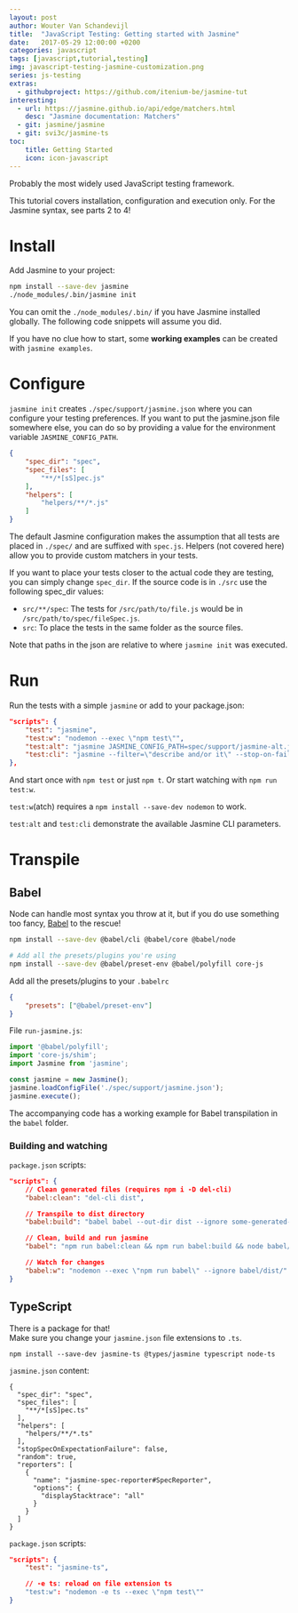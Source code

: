 ```yaml
---
layout: post
author: Wouter Van Schandevijl
title:  "JavaScript Testing: Getting started with Jasmine"
date:   2017-05-29 12:00:00 +0200
categories: javascript
tags: [javascript,tutorial,testing]
img: javascript-testing-jasmine-customization.png
series: js-testing
extras:
  - githubproject: https://github.com/itenium-be/jasmine-tut
interesting:
  - url: https://jasmine.github.io/api/edge/matchers.html
    desc: "Jasmine documentation: Matchers"
  - git: jasmine/jasmine
  - git: svi3c/jasmine-ts
toc:
    title: Getting Started
    icon: icon-javascript
---
```


Probably the most widely used JavaScript testing framework.

This tutorial covers installation, configuration and execution only.
For the Jasmine syntax, see parts 2 to 4!

<!--more-->

# Install

Add Jasmine to your project:

```sh
npm install --save-dev jasmine
./node_modules/.bin/jasmine init
```

You can omit the `./node_modules/.bin/` if you have Jasmine installed globally.
The following code snippets will assume you did.

If you have no clue how to start, some **working examples** can be created with `jasmine examples`.



# Configure

`jasmine init` creates `./spec/support/jasmine.json` where you can configure your testing preferences.
If you want to put the jasmine.json file somewhere else, you can do so 
by providing a value for the environment variable `JASMINE_CONFIG_PATH`.

```json
{
	"spec_dir": "spec",
	"spec_files": [
		"**/*[sS]pec.js"
	],
	"helpers": [
		"helpers/**/*.js"
	]
}
```

The default Jasmine configuration makes the assumption that 
all tests are placed in `./spec/` and are suffixed with `spec.js`.
Helpers (not covered here) allow you to provide custom matchers in your tests.

If you want to place your tests closer to the actual code they are testing, you can
simply change `spec_dir`. If the source code is in `./src` use the following spec_dir values:
- `src/**/spec`: The tests for `/src/path/to/file.js` would be in `/src/path/to/spec/fileSpec.js`.
- `src`: To place the tests in the same folder as the source files.

Note that paths in the json are relative to where `jasmine init` was executed.



# Run

Run the tests with a simple `jasmine` or add to your package.json:

```json
"scripts": {
	"test": "jasmine",
	"test:w": "nodemon --exec \"npm test\"",
	"test:alt": "jasmine JASMINE_CONFIG_PATH=spec/support/jasmine-alt.json",
	"test:cli": "jasmine --filter=\"describe and/or it\" --stop-on-failure=true --no-color --random=true -seed=7337"
},
```

And start once with `npm test` or just `npm t`. Or start watching with `npm run test:w`.

`test:w`(atch) requires a `npm install --save-dev nodemon` to work.

`test:alt` and `test:cli` demonstrate the available Jasmine CLI parameters.


# Transpile

## Babel

Node can handle most syntax you throw at it, but if you do use
something too fancy, [Babel][babel-setup] to the rescue!

```sh
npm install --save-dev @babel/cli @babel/core @babel/node

# Add all the presets/plugins you're using
npm install --save-dev @babel/preset-env @babel/polyfill core-js
```

Add all the presets/plugins to your `.babelrc`
```json
{
	"presets": ["@babel/preset-env"]
}
```

File `run-jasmine.js`:  
```js
import '@babel/polyfill';
import 'core-js/shim';
import Jasmine from 'jasmine';

const jasmine = new Jasmine();
jasmine.loadConfigFile('./spec/support/jasmine.json');
jasmine.execute();
```

The accompanying code has a working example for Babel transpilation in the `babel` folder.

### Building and watching

`package.json` scripts:  
```json
"scripts": {
    // Clean generated files (requires npm i -D del-cli)
    "babel:clean": "del-cli dist",

    // Transpile to dist directory
    "babel:build": "babel babel --out-dir dist --ignore some-generated-dir/",

    // Clean, build and run jasmine
    "babel": "npm run babel:clean && npm run babel:build && node babel/dist/run-jasmine.js",

    // Watch for changes
    "babel:w": "nodemon --exec \"npm run babel\" --ignore babel/dist/"
}
```



## TypeScript

There is a package for that!  
Make sure you change your `jasmine.json` file extensions to `.ts`.

```
npm install --save-dev jasmine-ts @types/jasmine typescript node-ts
```

`jasmine.json` content:  
```
{
  "spec_dir": "spec",
  "spec_files": [
    "**/*[sS]pec.ts"
  ],
  "helpers": [
    "helpers/**/*.ts"
  ],
  "stopSpecOnExpectationFailure": false,
  "random": true,
  "reporters": [
    {
      "name": "jasmine-spec-reporter#SpecReporter",
      "options": {
        "displayStacktrace": "all"
      }
    }
  ]
}
```


`package.json` scripts:  
```json
"scripts": {
    "test": "jasmine-ts",

    // -e ts: reload on file extension ts
    "test:w": "nodemon -e ts --exec \"npm test\""
}
```


[babel-setup]: http://babeljs.io/docs/setup
